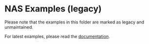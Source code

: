 # NAS Examples (legacy)

Please note that the examples in this folder are marked as legacy and unmaintained.

For latest examples, please read the [documentation](https://nni.readthedocs.io/en/latest/).
